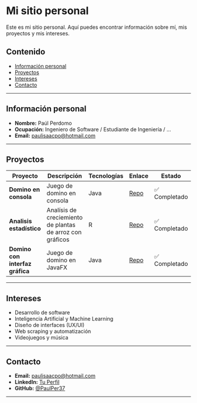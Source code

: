 # Mi sitio personal  
Este es mi sitio personal. Aquí puedes encontrar información sobre mí, mis proyectos y mis intereses.

## Contenido  
* [Información personal](#información-personal)  
* [Proyectos](#proyectos)  
* [Intereses](#intereses)  
* [Contacto](#contacto)

---

## Información personal  
* **Nombre:** Paúl Perdomo 
* **Ocupación:** Ingeniero de Software / Estudiante de Ingeniería / …    
* **Email:** [paulisaacpo@hotmail.com](mailto:paulisaacpo@hotmail.com)

---

## Proyectos  
| Proyecto       | Descripción                     | Tecnologías           | Enlace                                          | Estado         |
| -------------- | ------------------------------- | --------------------- | ----------------------------------------------- | -------------- |
| **Domino en consola** | Juego de domino en consola | Java    | [Repo](https://github.com/PaulPer37/ProyectoPrimerParcial) | ✅ Completado  |
| **Analisis estadístico** | Analísis de creciemiento de plantas de arroz con gráficos      | R       | [Repo](https://github.com/PaulPer37/estadisticar)                     | ✅ Completado |
| **Domino con interfaz gráfica** | Juego de domino en JavaFX          | Java | [Repo](https://github.com/PaulPer37/proyecto2p) | ✅ Completado  |

---

## Intereses  
* Desarrollo de software  
* Inteligencia Artificial y Machine Learning  
* Diseño de interfaces (UX/UI)  
* Web scraping y automatización  
* Videojuegos y música

---

## Contacto  
* **Email:** [paulisaacpo@hotmail.com](mailto:paulisaacpo@hotmail.com)  
* **LinkedIn:** [Tu Perfil](https://linkedin.com/in/usuario)  
* **GitHub:** [@PaulPer37](https://github.com/PaulPer37)  

---
